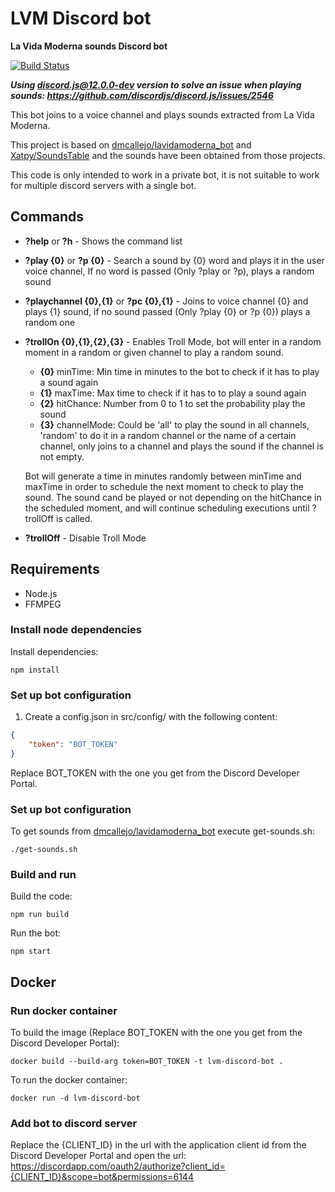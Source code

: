# LVM Discord bot
**La Vida Moderna sounds Discord bot**

[![Build Status](https://travis-ci.org/jsirgo/lvm-discord-bot.svg?branch=develop)](https://travis-ci.org/jsirgo/lvm-discord-bot)

**_Using discord.js@12.0.0-dev version to solve an issue when playing sounds: https://github.com/discordjs/discord.js/issues/2546_**

This bot joins to a voice channel and plays sounds extracted from La Vida Moderna.

This project is based on [dmcallejo/lavidamoderna_bot](https://github.com/dmcallejo/lavidamoderna_bot) and [Xatpy/SoundsTable](https://github.com/Xatpy/SoundsTable) and the sounds have been obtained from those projects.

This code is only intended to work in a private bot, it is not suitable to work for multiple discord servers with a single bot.

## Commands
* **?help** or **?h** - Shows the command list
* **?play {0}** or **?p {0}** - Search a sound by {0} word and plays it in the user voice channel, If no word is passed (Only ?play or ?p), plays a random sound
* **?playchannel {0},{1}** or **?pc {0},{1}** - Joins to voice channel {0} and plays {1} sound, if no sound passed (Only ?play {0} or ?p {0}) plays a random one
* **?trollOn {0},{1},{2},{3}** - Enables Troll Mode, bot will enter in a random moment in a random or given channel to play a random sound.
    - **{0}** minTime: Min time in minutes to the bot to check if it has to play a sound again
    - **{1}** maxTime: Max time to check if it has to to play a sound again
    - **{2}** hitChance: Number from 0 to 1 to set the probability play the sound
    - **{3}** channelMode: Could be 'all' to play the sound in all channels, 'random' to do it in a random channel or the name of a certain channel, only joins to a channel and plays the sound if the channel is not empty.

    Bot will generate a time in minutes randomly between minTime and maxTime in order to schedule the next moment to check to play the sound. The sound cand be played or not depending on the hitChance in the scheduled moment, and will continue scheduling executions until ?trollOff is called.
* **?trollOff** - Disable Troll Mode

## Requirements
* Node.js
* FFMPEG

### Install node dependencies
Install dependencies:
```shell
npm install
```

### Set up bot configuration
1. Create a config.json in src/config/ with the following content:
```json
{
    "token": "BOT_TOKEN"
}
```
Replace BOT_TOKEN with the one you get from the Discord Developer Portal.

### Set up bot configuration
To get sounds from [dmcallejo/lavidamoderna_bot](https://github.com/dmcallejo/lavidamoderna_bot) execute get-sounds.sh:
```shell
./get-sounds.sh
```

### Build and run
Build the code:
```shell
npm run build
```
Run the bot:
```shell
npm start
```

## Docker
### Run docker container
To build the image (Replace BOT_TOKEN with the one you get from the Discord Developer Portal):
```shell
docker build --build-arg token=BOT_TOKEN -t lvm-discord-bot .
```
To run the docker container:
```shell
docker run -d lvm-discord-bot
```

### Add bot to discord server
Replace the {CLIENT_ID} in the url with the application client id from the Discord Developer Portal and open the url:
https://discordapp.com/oauth2/authorize?client_id={CLIENT_ID}&scope=bot&permissions=6144
